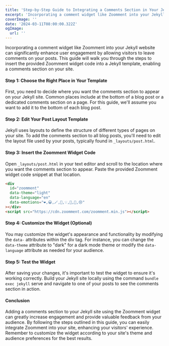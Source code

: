 ```yaml
---
title: 'Step-by-Step Guide to Integrating a Comments Section in Your Jekyll Blog'
excerpt: 'Incorporating a comment widget like Zoomment into your Jekyll website can significantly enhance user engagement by allowing visitors to leave comments on your posts. This guide will walk you through the steps to insert the provided Zoomment widget code into a Jekyll template, enabling a comments section on your site.'
coverImage: ''
date: '2024-03-11T08:00:00.322Z'
ogImage:
  url: ''
---
```


Incorporating a comment widget like Zoomment into your Jekyll website can significantly enhance user engagement by allowing visitors to leave comments on your posts. This guide will walk you through the steps to insert the provided Zoomment widget code into a Jekyll template, enabling a comments section on your site.

#### Step 1: Choose the Right Place in Your Template

First, you need to decide where you want the comments section to appear on your Jekyll site. Common places include at the bottom of a blog post or a dedicated comments section on a page. For this guide, we'll assume you want to add it to the bottom of each blog post.

#### Step 2: Edit Your Post Layout Template

Jekyll uses layouts to define the structure of different types of pages on your site. To add the comments section to all blog posts, you'll need to edit the layout file used by your posts, typically found in `_layouts/post.html`.

#### Step 3: Insert the Zoomment Widget Code

Open `_layouts/post.html` in your text editor and scroll to the location where you want the comments section to appear. Paste the provided Zoomment widget code snippet at that location.

```html
<div
  id="zoomment"
  data-theme="light"
  data-language="en"
  data-emotions="❤️,😀,🪄,🥸,💡,🤔,💩,😢"
></div>
<script src="https://cdn.zoomment.com/zoomment.min.js"></script>
```

#### Step 4: Customize the Widget (Optional)

You may customize the widget's appearance and functionality by modifying the `data-` attributes within the div tag. For instance, you can change the `data-theme` attribute to "dark" for a dark mode theme or modify the `data-language` attribute as needed for your audience.

#### Step 5: Test the Widget

After saving your changes, it's important to test the widget to ensure it's working correctly. Build your Jekyll site locally using the command `bundle exec jekyll` serve and navigate to one of your posts to see the comments section in action.

#### Conclusion

Adding a comments section to your Jekyll site using the Zoomment widget can greatly increase engagement and provide valuable feedback from your audience. By following the steps outlined in this guide, you can easily integrate Zoomment into your site, enhancing your visitors' experience. Remember to customize the widget according to your site's theme and audience preferences for the best results.
